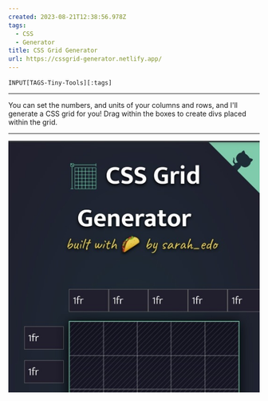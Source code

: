 ```yaml
---
created: 2023-08-21T12:38:56.978Z
tags: 
  - CSS
  - Generator
title: CSS Grid Generator
url: https://cssgrid-generator.netlify.app/
---
```

```meta-bind
INPUT[TAGS-Tiny-Tools][:tags]
```

___
You can set the numbers, and units of your columns and rows, and I'll generate a CSS grid for you! Drag within the boxes to create divs placed within the grid.
___

![](_attachments/css-grid-generator.jpg)
